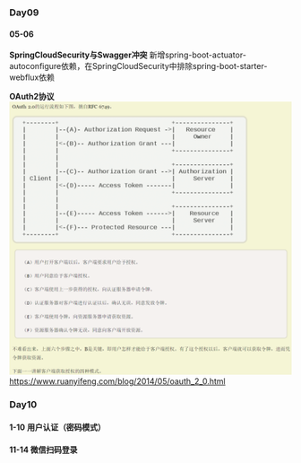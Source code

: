 ### Day09
#### 05-06
**SpringCloudSecurity与Swagger冲突**
新增spring-boot-actuator-autoconfigure依赖，在SpringCloudSecurity中排除spring-boot-starter-webflux依赖

**OAuth2协议**
![img_1.png](img_1.png)
https://www.ruanyifeng.com/blog/2014/05/oauth_2_0.html

### Day10
#### 1-10 用户认证（密码模式）

#### 11-14 微信扫码登录
